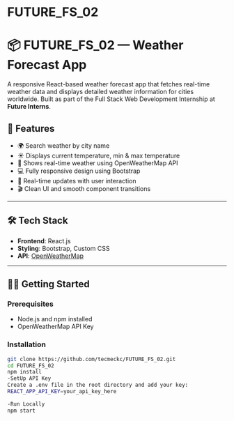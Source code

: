 # FUTURE_FS_02

# 📦 FUTURE_FS_02 — Weather Forecast App


A responsive React-based weather forecast app that fetches real-time weather data and displays detailed weather information for cities worldwide. Built as part of the Full Stack Web Development Internship at **Future Interns**.

## 🚀 Features

- 🌍 Search weather by city name
- ☀️ Displays current temperature, min & max temperature
- 🎯 Shows real-time weather using OpenWeatherMap API
- 💻 Fully responsive design using Bootstrap
- 🔄 Real-time updates with user interaction
- 🎬 Clean UI and smooth component transitions

---

## 🛠️ Tech Stack

- **Frontend**: React.js
- **Styling**: Bootstrap, Custom CSS
- **API**: [OpenWeatherMap](https://openweathermap.org/api)

---

## 🧑‍💻 Getting Started

### Prerequisites

- Node.js and npm installed
- OpenWeatherMap API Key

### Installation

```bash
git clone https://github.com/tecmeckc/FUTURE_FS_02.git
cd FUTURE_FS_02
npm install
-SetUp API Key
Create a .env file in the root directory and add your key:
REACT_APP_API_KEY=your_api_key_here

-Run Locally
npm start
